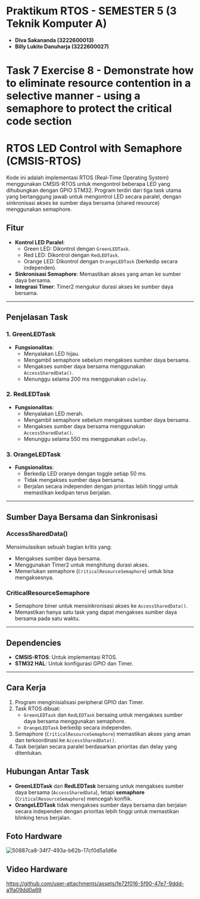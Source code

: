 # Praktikum RTOS - SEMESTER 5 (3 Teknik Komputer A)

- **Diva Sakananda (3222600013)**
- **Billy Lukito Danuharja (3222600027)**


# Task 7 Exercise 8 - Demonstrate	how	to	eliminate	resource contention	in	a	selective	manner	-	using	a	semaphore to	protect	the	critical	code	section

# RTOS LED Control with Semaphore (CMSIS-RTOS)

Kode ini adalah implementasi RTOS (Real-Time Operating System) menggunakan CMSIS-RTOS untuk mengontrol beberapa LED yang dihubungkan dengan GPIO STM32. Program terdiri dari tiga task utama yang bertanggung jawab untuk mengontrol LED secara paralel, dengan sinkronisasi akses ke sumber daya bersama (shared resource) menggunakan semaphore.

## Fitur

- **Kontrol LED Paralel**: 
  - Green LED: Dikontrol dengan `GreenLEDTask`.
  - Red LED: Dikontrol dengan `RedLEDTask`.
  - Orange LED: Dikontrol dengan `OrangeLEDTask` (berkedip secara independen).
- **Sinkronisasi Semaphore**: Memastikan akses yang aman ke sumber daya bersama.
- **Integrasi Timer**: Timer2 mengukur durasi akses ke sumber daya bersama.

---

## Penjelasan Task

### 1. GreenLEDTask
- **Fungsionalitas**:
  - Menyalakan LED hijau.
  - Mengambil semaphore sebelum mengakses sumber daya bersama.
  - Mengakses sumber daya bersama menggunakan `AccessSharedData()`.
  - Menunggu selama 200 ms menggunakan `osDelay`.

### 2. RedLEDTask
- **Fungsionalitas**:
  - Menyalakan LED merah.
  - Mengambil semaphore sebelum mengakses sumber daya bersama.
  - Mengakses sumber daya bersama menggunakan `AccessSharedData()`.
  - Menunggu selama 550 ms menggunakan `osDelay`.

### 3. OrangeLEDTask
- **Fungsionalitas**:
  - Berkedip LED oranye dengan toggle setiap 50 ms.
  - Tidak mengakses sumber daya bersama.
  - Berjalan secara independen dengan prioritas lebih tinggi untuk memastikan kedipan terus berjalan.

---

## Sumber Daya Bersama dan Sinkronisasi

### **AccessSharedData()**
Mensimulasikan sebuah bagian kritis yang:
- Mengakses sumber daya bersama.
- Menggunakan Timer2 untuk menghitung durasi akses.
- Memerlukan semaphore (`CriticalResourceSemaphore`) untuk bisa mengaksesnya.

### **CriticalResourceSemaphore**
- Semaphore biner untuk mensinkronisasi akses ke `AccessSharedData()`.
- Memastikan hanya satu task yang dapat mengakses sumber daya bersama pada satu waktu.

---


## Dependencies

- **CMSIS-RTOS**: Untuk implementasi RTOS.
- **STM32 HAL**: Untuk konfigurasi GPIO dan Timer.

---

## Cara Kerja

1. Program menginisialisasi peripheral GPIO dan Timer.
2. Task RTOS dibuat:
   - `GreenLEDTask` dan `RedLEDTask` bersaing untuk mengakses sumber daya bersama menggunakan semaphore.
   - `OrangeLEDTask` berkedip secara independen.
3. Semaphore (`CriticalResourceSemaphore`) memastikan akses yang aman dan terkoordinasi ke `AccessSharedData()`.
4. Task berjalan secara paralel berdasarkan prioritas dan delay yang ditentukan.

## Hubungan Antar Task

- **GreenLEDTask** dan **RedLEDTask** bersaing untuk mengakses sumber daya bersama (`AccessSharedData`), tetapi **semaphore** (`CriticalResourceSemaphore`) mencegah konflik.
- **OrangeLEDTask** tidak mengakses sumber daya bersama dan berjalan secara independen dengan prioritas lebih tinggi untuk memastikan blinking terus berjalan.

## Foto Hardware
![50887ca8-34f7-493a-b62b-17cf0d5a1d6e](https://github.com/user-attachments/assets/4be5e987-f7cf-4150-80d5-1ed9a872ca01)

## Video Hardware
https://github.com/user-attachments/assets/fe72f016-5f90-47e7-9ddd-a1fa09dd0a69
